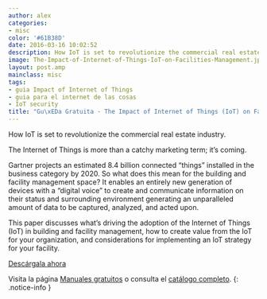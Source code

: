 ```yaml
---
author: alex
categories:
- misc
color: '#61B38D'
date: 2016-03-16 10:02:52
description: How IoT is set to revolutionize the commercial real estate industry.
image: The-Impact-of-Internet-of-Things-IoT-on-Facilities-Management.jpg
layout: post.amp
mainclass: misc
tags:
- guia Impact of Internet of Things
- guia para el internet de las cosas
- IoT security
title: "Gu\xEDa Gratuita - The Impact of Internet of Things (IoT) on Facilities Management"
---
```


<figure>
<a href="http://elbauldelprogramador.tradepub.com/c/pubRD.mpl?sr=oc&_t=oc:&qf=w_senc01"><amp-img on="tap:lightbox1" role="button" tabindex="0" layout="responsive" src="/img/The-Impact-of-Internet-of-Things-IoT-on-Facilities-Management.jpg" title="{{ page.title }}" alt="{{ page.title }}" width="1200px" height="630px" /></a>
</figure>

How IoT is set to revolutionize the commercial real estate industry.

The Internet of Things is more than a catchy marketing term; it’s coming.

Gartner projects an estimated 8.4 billion connected “things” installed in the business category by 2020. So what does this mean for the building and facility management space? It enables an entirely new generation of devices with a “digital voice” to create and communicate information on their status and surrounding environment generating an unparalleled amount of data to be captured, analyzed, and acted upon.

<!--more--><!--ad-->

This paper discusses what’s driving the adoption of the Internet of Things (IoT) in building and facility management, how to create value from the IoT for your organization, and considerations for implementing an IoT strategy for your facility.

<div class="button-post">
<a href="http://elbauldelprogramador.tradepub.com/c/pubRD.mpl?sr=oc&_t=oc:&qf=w_senc01" target="_blank">Descárgala ahora</a>
</div>

Visita la página [Manuales gratuitos][1] o consulta el [catálogo completo][2].
{: .notice-info }

[1]: https://elbauldelprogramador.com/manuales-gratuitos/
[2]: http://elbauldelprogramador.tradepub.com/category/information-technology/1207/ "Catálogo completo de Guías gratuítas "

